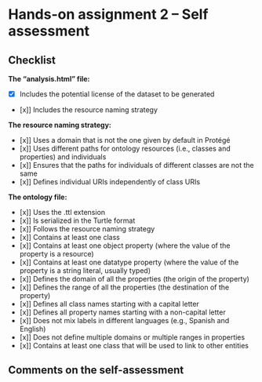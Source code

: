 # Hands-on assignment 2 – Self assessment

## Checklist

**The “analysis.html” file:**

- [x] Includes the potential license of the dataset to be generated
- [x]] Includes the resource naming strategy

**The resource naming strategy:**

- [x]] Uses a domain that is not the one given by default in Protégé
- [x]] Uses different paths for ontology resources (i.e., classes and properties) and individuals
- [x]] Ensures that the paths for individuals of different classes are not the same
- [x]] Defines individual URIs independently of class URIs

**The ontology file:**

- [x]] Uses the .ttl extension
- [x]] Is serialized in the Turtle format
- [x]] Follows the resource naming strategy
- [x]] Contains at least one class
- [x]] Contains at least one object property (where the value of the property is a resource)
- [x]] Contains at least one datatype property (where the value of the property is a string literal, usually typed)
- [x]] Defines the domain of all the properties (the origin of the property)
- [x]] Defines the range of all the properties (the destination of the property)
- [x]] Defines all class names starting with a capital letter
- [x]] Defines all property names starting with a non-capital letter
- [x]] Does not mix labels in different languages (e.g., Spanish and English)
- [x]] Does not define multiple domains or multiple ranges in properties
- [x]] Contains at least one class that will be used to link to other entities

## Comments on the self-assessment
